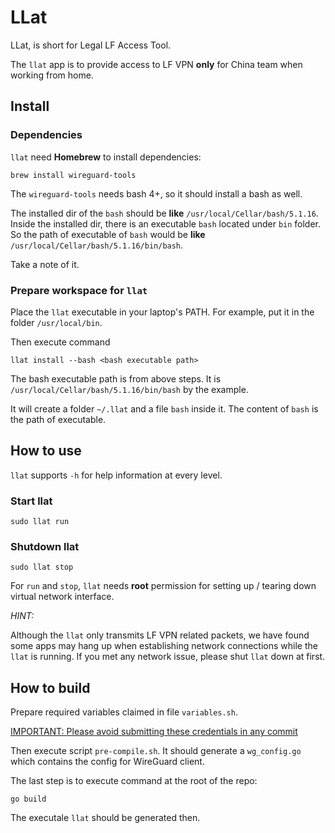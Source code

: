 # LLat

LLat, is short for Legal LF Access Tool.

The `llat` app is to provide access to LF VPN **only** for China team when working from home.

## Install

### Dependencies

`llat` need **Homebrew** to install dependencies:

```
brew install wireguard-tools
```

The `wireguard-tools` needs bash 4+, so it should install a bash as well.

The installed dir of the `bash` should be **like** `/usr/local/Cellar/bash/5.1.16`. Inside the installed dir, there is an executable `bash` located under `bin` folder. So the path of executable of `bash` would be **like** `/usr/local/Cellar/bash/5.1.16/bin/bash`.

Take a note of it.

### Prepare workspace for `llat`

Place the `llat` executable in your laptop's PATH. For example, put it in the folder `/usr/local/bin`.

Then execute command

```
llat install --bash <bash executable path>
```
The bash executable path is from above steps. It is `/usr/local/Cellar/bash/5.1.16/bin/bash` by the example.

It will create a folder `~/.llat` and a file `bash` inside it. The content of `bash` is the path of executable.

## How to use

`llat` supports `-h` for help information at every level.

### Start llat

```
sudo llat run
```

### Shutdown llat

```
sudo llat stop
```

For `run` and `stop`, `llat` needs **root** permission for setting up / tearing down virtual network interface.

*HINT:*

Although the `llat` only transmits LF VPN related packets, we have found some apps may hang up when establishing network connections while the `llat` is running. If you met any network issue, please shut `llat` down at first.

## How to build

Prepare required variables claimed in file `variables.sh`.

[IMPORTANT: Please avoid submitting these credentials in any commit]()

Then execute script `pre-compile.sh`. It should generate a `wg_config.go` which contains the config for WireGuard client.

The last step is to execute command at the root of the repo:

```
go build
```

The executale `llat` should be generated then.
